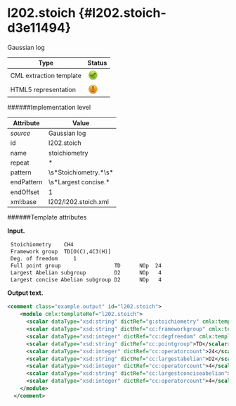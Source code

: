 # l202.stoich {#l202.stoich-d3e11494}

Gaussian log

| Type                                                                                                                                                                                                  | Status                                                                                                                                                                                                |
|----|----|
| CML extraction template                                                                                                                                                                               | ![](/imgs/Total.png)                                                                                                                                                                                  |
| HTML5 representation                                                                                                                                                                                  | ![](/imgs/Partial.png)                                                                                                                                                                                |

######Implementation level

| Attribute                                                                                                                                                                                             | Value                                                                                                                                                                                                 |
|----|----|
| *source*                                                                                                                                                                                              | Gaussian log                                                                                                                                                                                          |
| id                                                                                                                                                                                                    | l202.stoich                                                                                                                                                                                           |
| name                                                                                                                                                                                                  | stoichiometry                                                                                                                                                                                         |
| repeat                                                                                                                                                                                                | \*                                                                                                                                                                                                    |
| pattern                                                                                                                                                                                               | \\s\*Stoichiometry.\*\\s\*                                                                                                                                                                            |
| endPattern                                                                                                                                                                                            | \\s\*Largest concise.\*                                                                                                                                                                               |
| endOffset                                                                                                                                                                                             | 1                                                                                                                                                                                                     |
| xml:base                                                                                                                                                                                              | l202/l202.stoich.xml                                                                                                                                                                                  |

######Template attributes

**Input.**

     Stoichiometry    CH4
     Framework group  TD[O(C),4C3(H)]
     Deg. of freedom     1
     Full point group                 TD      NOp  24
     Largest Abelian subgroup         D2      NOp   4
     Largest concise Abelian subgroup D2      NOp   4
      

**Output text.**

```xml
<comment class="example.output" id="l202.stoich">
    <module cmlx:templateRef="l202.stoich">
      <scalar dataType="xsd:string" dictRef="g:stoichiometry" cmlx:templateRef="stoich">CH4</scalar>
      <scalar dataType="xsd:string" dictRef="cc:frameworkgroup" cmlx:templateRef="framework">TD[O(C),4C3(H)]</scalar>
      <scalar dataType="xsd:integer" dictRef="cc:degfreedom" cmlx:templateRef="degfreedom">1</scalar>
      <scalar dataType="xsd:string" dictRef="cc:pointgroup">TD</scalar>
      <scalar dataType="xsd:integer" dictRef="cc:operatorcount">24</scalar>
      <scalar dataType="xsd:string" dictRef="cc:largestabelian">D2</scalar>
      <scalar dataType="xsd:integer" dictRef="cc:operatorcount">4</scalar>
      <scalar dataType="xsd:string" dictRef="cc:largestconciseabelian">D2</scalar>
      <scalar dataType="xsd:integer" dictRef="cc:operatorcount">4</scalar>
    </module>
  </comment>
```
